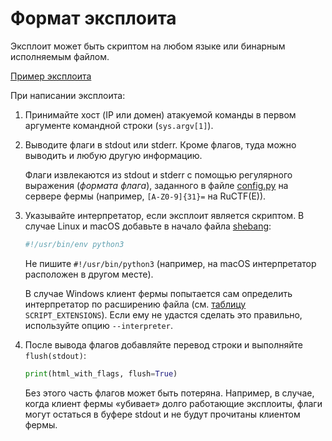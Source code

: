 Формат эксплоита
================

Эксплоит может быть скриптом на любом языке или бинарным исполняемым файлом.

[Пример эксплоита](../../client/spl_example_runme.py)

При написании эксплоита:

1. Принимайте хост (IP или домен) атакуемой команды в первом аргументе командной строки (`sys.argv[1]`).

2. Выводите флаги в stdout или stderr. Кроме флагов, туда можно выводить и любую другую информацию.

    Флаги извлекаются из stdout и stderr с помощью регулярного выражения (*формата флага*), заданного в файле [config.py](../../server/config.py) на сервере фермы (например, `[A-Z0-9]{31}=` на RuCTF(E)).

3. Указывайте интерпретатор, если эксплоит является скриптом. В случае Linux и macOS добавьте в начало файла [shebang](https://ru.wikipedia.org/wiki/Шебанг_(Unix)):

    ```python
    #!/usr/bin/env python3
    ```

    Не пишите `#!/usr/bin/python3` (например, на macOS интерпретатор расположен в другом месте).

    В случае Windows клиент фермы попытается сам определить интерпретатор по расширению файла (см. [таблицу](../../client/start_sploit.py#L129) `SCRIPT_EXTENSIONS`). Если ему не удастся сделать это правильно, используйте опцию `--interpreter`.

4. После вывода флагов добавляйте перевод строки и выполняйте `flush(stdout)`:

    ```python
    print(html_with_flags, flush=True)
    ```

    Без этого часть флагов может быть потеряна. Например, в случае, когда клиент фермы &laquo;убивает&raquo; долго работающие эксплоиты, флаги могут остаться в буфере stdout и не будут прочитаны клиентом фермы.
